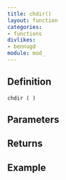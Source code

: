 ```yaml
---
title: chdir()
layout: function
categories:
- functions
divlikes:
- bennugd
module: mod_
---
```


## Definition

    chdir ( )

## Parameters

## Returns

## Example
